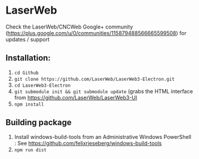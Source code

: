 # LaserWeb

Check the LaserWeb/CNCWeb Google+ community (https://plus.google.com/u/0/communities/115879488566665599508) for updates / support

## Installation:
1. `cd Github`
2. `git clone https://github.com/LaserWeb/LaserWeb3-Electron.git`
3. `cd LaserWeb3-Electron`
4. `git submodule init && git submodule update` (grabs the HTML interface from https://github.com/LaserWeb/LaserWeb3-UI
5. `npm install`

## Building package
1.  Install windows-build-tools from an Administrative Windows PowerShell : See https://github.com/felixrieseberg/windows-build-tools
2.  `npm run dist`
